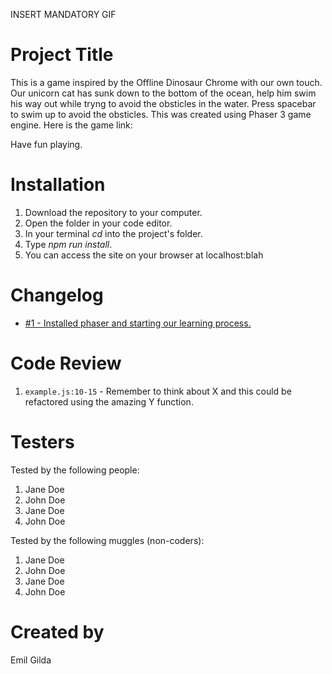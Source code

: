 INSERT MANDATORY GIF

# Project Title

This is a game inspired by the Offline Dinosaur Chrome with our own touch.
Our unicorn cat has sunk down to the bottom of the ocean, help him swim his way out while tryng to avoid the obsticles in the water. Press spacebar to swim up to avoid the obsticles.
This was created using Phaser 3 game engine. Here is the game link:

Have fun playing.

# Installation

1. Download the repository to your computer.
2. Open the folder in your code editor.
3. In your terminal _cd_ into the project's folder.
4. Type _npm run install_.
5. You can access the site on your browser at localhost:blah

# Changelog

- [#1 - Installed phaser and starting our learning process.](#github.com/emilvictor/level-up/pull/1)

# Code Review

1. `example.js:10-15` - Remember to think about X and this could be refactored using the amazing Y function.

# Testers

Tested by the following people:

1. Jane Doe
2. John Doe
3. Jane Doe
4. John Doe

Tested by the following muggles (non-coders):

1. Jane Doe
2. John Doe
3. Jane Doe
4. John Doe

# Created by

Emil
Gilda
